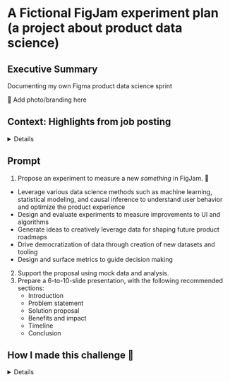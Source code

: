 # A Fictional FigJam experiment plan (a project about product data science)

## Executive Summary
Documenting my own Figma product data science sprint

🚧 Add photo/branding here

## Context: Highlights from job posting

<details>

**What you'll do at Figma:**
- Leverage various data science methods such as machine learning, statistical modeling, and causal inference to understand user behavior and optimize the product experience
- Design and evaluate experiments to measure improvements to UI and algorithms
- Generate ideas to creatively leverage data for shaping future product roadmaps
- Drive democratization of data through creation of new datasets and tooling
- Design and surface metrics to guide decision making
- Collaborate with cross-functional teams including Product, Engineering, Research, Design, Sales, and Marketing

**About FigJam:**

FigJam is an online whiteboard for teams to ideate and brainstorm together. The ideal candidate for this team will have exceptional problem solving and storytelling ability, a strong sense of ownership, excellent stakeholder management, and a track record of using data to influence product teams and help them achieve their goals.

**Skills to highlight in this challenge:**
- 3+ years relevant work experience supporting a Product offering by way of data insights
- Fluency in SQL
- Proficiency in Python, R or similar scripting language
- Experience in distributed data processing systems (Hive, Redshift, Presto, Snowflake, etc)
- Prior experience in applying statistical methods to experiment design
- A proven track record of excellent judgment and creative problem solving skills on short and long term projects
- Experience communicating and working across functions to proactively drive solutions

**Source:** [Data Scientist, Product | Figma | LinkedIn](https://www.linkedin.com/jobs/view/3774909326/)

</details>

## Prompt
1. Propose an experiment to measure a new _something_ in FigJam. 🚧

- Leverage various data science methods such as machine learning, statistical modeling, and causal inference to understand user behavior and optimize the product experience
- Design and evaluate experiments to measure improvements to UI and algorithms
- Generate ideas to creatively leverage data for shaping future product roadmaps
- Drive democratization of data through creation of new datasets and tooling
- Design and surface metrics to guide decision making

2. Support the proposal using mock data and analysis.
3. Prepare a 6-to-10-slide presentation, with the following recommended sections:
    - Introduction
    - Problem statement
    - Solution proposal
    - Benefits and impact
    - Timeline
    - Conclusion

## How I made this challenge 🚧
<details>

</details>
